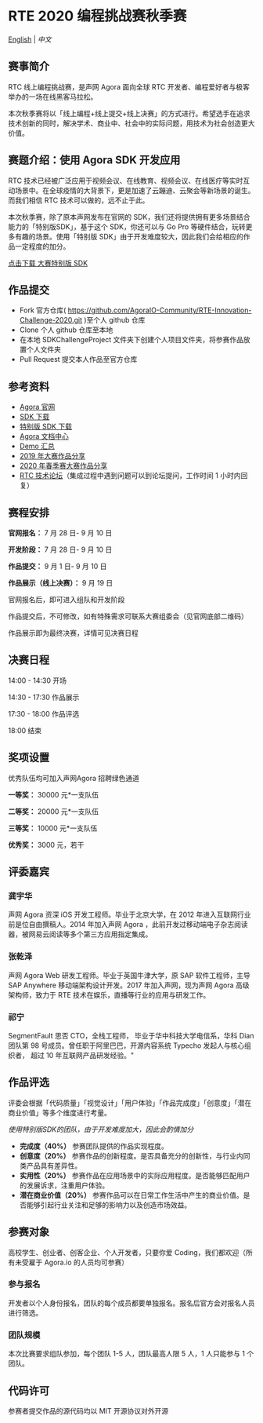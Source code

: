 # RTE 2020 编程挑战赛秋季赛

[English](README.md) | *中文*

## 赛事简介

RTC 线上编程挑战赛，是声网 Agora 面向全球 RTC 开发者、编程爱好者与极客举办的一场在线黑客马拉松。

本次秋季赛将以「线上编程+线上提交+线上决赛」的方式进行。希望选手在追求技术创新的同时，解决学术、商业中、社会中的实际问题，用技术为社会创造更大价值。

## 赛题介绍：使用 Agora SDK 开发应用

RTC 技术已经被广泛应用于视频会议、在线教育、视频会议、在线医疗等实时互动场景中。在全球疫情的大背景下，更是加速了云蹦迪、云聚会等新场景的诞生。而我们相信 RTC 技术可以做的，远不止于此。

本次秋季赛，除了原本声网发布在官网的 SDK，我们还将提供拥有更多场景结合能力的「特别版SDK」，基于这个 SDK，你还可以与 Go Pro 等硬件结合，玩转更多有趣的场景。使用「特别版 SDK」由于开发难度较大，因此我们会给相应的作品一定程度的加分。

[点击下载 大赛特别版 SDK](./SpecialSDK/README.zh.md)

## 作品提交
* Fork 官方仓库( https://github.com/AgoraIO-Community/RTE-Innovation-Challenge-2020.git )至个人 github 仓库
* Clone 个人 github 仓库至本地
* 在本地 SDKChallengeProject 文件夹下创建个人项目文件夹，将参赛作品放置个人文件夹
* Pull Request 提交本人作品至官方仓库

## 参考资料
* [Agora 官网](https://www.agora.io/cn/)
* [SDK 下载](https://docs.agora.io/cn/Agora%20Platform/downloads)
* [特别版 SDK 下载](./SpecialSDK/README.zh.md)
* [Agora 文档中心](https://docs.agora.io/cn)
* [Demo 汇总](https://rtcdeveloper.com/t/topic/12820)
* [2019 年大赛作品分享](https://github.com/AgoraIO-Community/AI-in-RTC_ProgrammingChallenge)
* [2020 年春季赛大赛作品分享](https://github.com/AgoraIO-Community/RTC-Hackathon)
* [RTC 技术论坛](https://rtcdeveloper.com/)（集成过程中遇到问题可以到论坛提问，工作时间 1 小时内回复）

## 赛程安排

**官网报名：** 7 月 28 日- 9 月 10 日

**开发阶段：** 7 月 28 日- 9 月 10 日

**作品提交：** 9 月 1 日- 9 月 10 日

**作品展示（线上决赛）：** 9 月 19 日

官网报名后，即可进入组队和开发阶段

作品提交后，不可修改，如有特殊需求可联系大赛组委会（见官网底部二维码）

作品展示即为最终决赛，详情可见决赛日程

## 决赛日程
14:00 - 14:30 开场

14:30 - 17:30 作品展示

17:30 - 18:00 作品评选

18:00 结束

## 奖项设置
优秀队伍均可加入声网Agora 招聘绿色通道

**一等奖：** 30000 元*一支队伍

**二等奖：** 20000 元*一支队伍

**三等奖：** 10000 元*一支队伍

**优秀奖：** 3000 元，若干

## 评委嘉宾
### 龚宇华
声网 Agora 资深 iOS 开发工程师。毕业于北京大学，在 2012 年进入互联网行业前是位自由撰稿人。2014 年加入声网 Agora ，此前开发过移动端电子杂志阅读器，被网易云阅读等多个第三方应用指定集成。

### 张乾泽
声网 Agora Web 研发工程师。毕业于英国牛津大学，原 SAP 软件工程师，主导 SAP Anywhere 移动端架构设计开发。2017 年加入声网，现为声网 Agora 高级架构师，致力于 RTE 技术在娱乐，直播等行业的应用与研发工作。

### 祁宁
SegmentFault 思否 CTO，全栈工程师， 毕业于华中科技大学电信系，华科 Dian 团队第 98 号成员。曾任职于阿里巴巴，开源内容系统 Typecho 发起人与核心组织者， 超过 10 年互联网产品研发经验。"

## 作品评选
评委会根据「代码质量」「视觉设计」「用户体验」「作品完成度」「创意度」「潜在商业价值」等多个维度进行考量。

*使用特别版SDK的团队，由于开发难度加大，因此会酌情加分*

* **完成度（40%）**
参赛团队提供的作品实现程度。
* **创意度（20%）**
参赛作品的创新程度。是否具备充分的创新性，与行业内同类产品具有差异性。
* **实用性（20%）**
参赛作品在应用场景中的实际应用程度。是否能够匹配用户的发展诉求，注重用户体验。
* **潜在商业价值（20%）**
参赛作品可以在日常工作生活中产生的商业价值。是否能够引起行业关注和足够的影响力以及创造市场效益。

## 参赛对象
高校学生、创业者、创客企业、个人开发者，只要你爱 Coding，我们都欢迎（所有未受雇于 Agora.io 的人员均可参赛）
### 参与报名
开发者以个人身份报名，团队的每个成员都要单独报名。报名后官方会对报名人员进行筛选。
### 团队规模
本次比赛要求组队参加，每个团队 1-5 人，团队最高人限 5 人，1 人只能参与 1 个团队。

## 代码许可

参赛者提交作品的源代码均以 MIT 开源协议对外开源